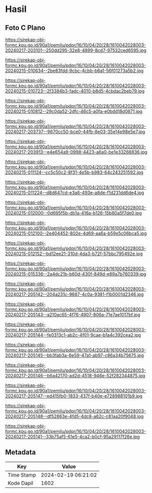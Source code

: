# Hasil

## Foto C Plano

https://sirekap-obj-formc.kpu.go.id/90a1/pemilu/pdpr/16/10/04/20/28/1610042028003-20240217-203101--250dd295-32e8-4899-8cd7-97532ced6595.jpg

https://sirekap-obj-formc.kpu.go.id/90a1/pemilu/pdpr/16/10/04/20/28/1610042028003-20240215-010634--2be83fdd-9cbc-4cbb-b6a1-56f01273a5b2.jpg

https://sirekap-obj-formc.kpu.go.id/90a1/pemilu/pdpr/16/10/04/20/28/1610042028003-20240215-010723--2f3384b3-fadc-4010-b8d5-4cbdac2beb79.jpg

https://sirekap-obj-formc.kpu.go.id/90a1/pemilu/pdpr/16/10/04/20/28/1610042028003-20240215-010812--29c0da52-2dfc-46c5-a0fa-e0bdd18d0871.jpg

https://sirekap-obj-formc.kpu.go.id/90a1/pemilu/pdpr/16/10/04/20/28/1610042028003-20240217-203737--9670cc50-bce0-44fb-8e03-35e14e98e5e7.jpg

https://sirekap-obj-formc.kpu.go.id/90a1/pemilu/pdpr/16/10/04/20/28/1610042028003-20240217-203913--e4e654a9-0998-4423-a6a0-be1e33268836.jpg

https://sirekap-obj-formc.kpu.go.id/90a1/pemilu/pdpr/16/10/04/20/28/1610042028003-20240215-011124--cc5c50c2-8f31-4e5b-b983-64c243251592.jpg

https://sirekap-obj-formc.kpu.go.id/90a1/pemilu/pdpr/16/10/04/20/28/1610042028003-20240215-011224--d8d647cd-e3a6-493e-a8de-f1d231dd6de4.jpg

https://sirekap-obj-formc.kpu.go.id/90a1/pemilu/pdpr/16/10/04/20/28/1610042028003-20240215-012000--0d695f5b-db1a-416a-b126-15b80a5f7de0.jpg

https://sirekap-obj-formc.kpu.go.id/90a1/pemilu/pdpr/16/10/04/20/28/1610042028003-20240215-012100--2e404452-802e-4d69-aa6a-b59e5c06bca5.jpg

https://sirekap-obj-formc.kpu.go.id/90a1/pemilu/pdpr/16/10/04/20/28/1610042028003-20240215-012152--bd12ee21-310d-4da3-b72f-57bbc795492e.jpg

https://sirekap-obj-formc.kpu.go.id/90a1/pemilu/pdpr/16/10/04/20/28/1610042028003-20240215-015336--2a4dc21b-b60d-430f-849d-e89a7b760339.jpg

https://sirekap-obj-formc.kpu.go.id/90a1/pemilu/pdpr/16/10/04/20/28/1610042028003-20240217-205142--204a231c-9687-4c0a-9381-f1b0001d2346.jpg

https://sirekap-obj-formc.kpu.go.id/90a1/pemilu/pdpr/16/10/04/20/28/1610042028003-20240217-205143--a210ac65-4f76-4907-806a-71e7ae1017bf.jpg

https://sirekap-obj-formc.kpu.go.id/90a1/pemilu/pdpr/16/10/04/20/28/1610042028003-20240217-205144--fe0313c1-ab2c-4f01-9cae-b1a4c392cea2.jpg

https://sirekap-obj-formc.kpu.go.id/90a1/pemilu/pdpr/16/10/04/20/28/1610042028003-20240217-205145--bb3fab3a-6e59-47a1-ab97-c86a34b75675.jpg

https://sirekap-obj-formc.kpu.go.id/90a1/pemilu/pdpr/16/10/04/20/28/1610042028003-20240217-205146--b6a42170-ad2d-4518-946e-52f282344875.jpg

https://sirekap-obj-formc.kpu.go.id/90a1/pemilu/pdpr/16/10/04/20/28/1610042028003-20240217-205147--ed415fb0-1833-437f-b40e-e728988101b9.jpg

https://sirekap-obj-formc.kpu.go.id/90a1/pemilu/pdpr/16/10/04/20/28/1610042028003-20240217-205148--df52863e-4fd5-4dc8-a62c-c81aa20f9048.jpg

https://sirekap-obj-formc.kpu.go.id/90a1/pemilu/pdpr/16/10/04/20/28/1610042028003-20240217-205141--33b75af5-61e5-4ca2-b0cf-95a29117f26e.jpg


## Metadata

| Key        | Value               |
| ---------- | ------------------- |
| Time Stamp | 2024-02-19 06:21:02 |
| Kode Dapil | 1602                |



